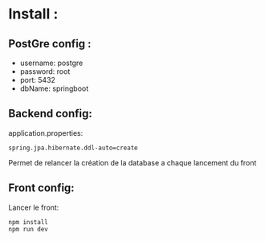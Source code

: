 # Install :


## PostGre config :

- username: postgre
- password: root
- port: 5432
- dbName: springboot

## Backend config:

application.properties:

```
spring.jpa.hibernate.ddl-auto=create
```

Permet de relancer la création de la database a chaque lancement du front

## Front config:

Lancer le front:

```
npm install
npm run dev
```